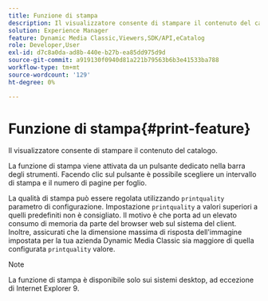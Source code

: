 ```yaml
---
title: Funzione di stampa
description: Il visualizzatore consente di stampare il contenuto del catalogo.
solution: Experience Manager
feature: Dynamic Media Classic,Viewers,SDK/API,eCatalog
role: Developer,User
exl-id: d7c8a0da-ad8b-440e-b27b-ea85dd975d9d
source-git-commit: a919130f0940d81a221b79563b6b3e41533ba788
workflow-type: tm+mt
source-wordcount: '129'
ht-degree: 0%

---
```


# Funzione di stampa{#print-feature}

Il visualizzatore consente di stampare il contenuto del catalogo.

La funzione di stampa viene attivata da un pulsante dedicato nella barra degli strumenti. Facendo clic sul pulsante è possibile scegliere un intervallo di stampa e il numero di pagine per foglio.

La qualità di stampa può essere regolata utilizzando `printquality` parametro di configurazione. Impostazione `printquality` a valori superiori a quelli predefiniti non è consigliato. Il motivo è che porta ad un elevato consumo di memoria da parte del browser web sul sistema del client. Inoltre, assicurati che la dimensione massima di risposta dell&#39;immagine impostata per la tua azienda Dynamic Media Classic sia maggiore di quella configurata `printquality` valore.

>[!NOTE]
>
>La funzione di stampa è disponibile solo sui sistemi desktop, ad eccezione di Internet Explorer 9.
